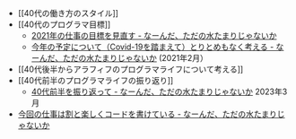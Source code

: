 - [[40代の働き方のスタイル]]
- [[40代のプログラマ目標]]
   - [2021年の仕事の目標を見直す - なーんだ、ただの水たまりじゃないか](https://karino2.github.io/2021/02/23/revise_2021_goal.html)
   - [今年の予定について（Covid-19を踏まえて）とりとめもなく考える - なーんだ、ただの水たまりじゃないか](https://karino2.github.io/2021/02/23/plan_2021.html) (2021年2月）
- [[40代後半からアラフィフのプログラマライフについて考える]]
- [[40代前半のプログラマライフの振り返り]]
   - [40代前半を振り返って - なーんだ、ただの水たまりじゃないか](https://karino2.github.io/2023/03/10/retrospect_first_half_40s.html) 2023年3月
- [今回の仕事は割と楽しくコードを書けている - なーんだ、ただの水たまりじゃないか](https://karino2.github.io/2024/10/10/happy_coding_work.html)